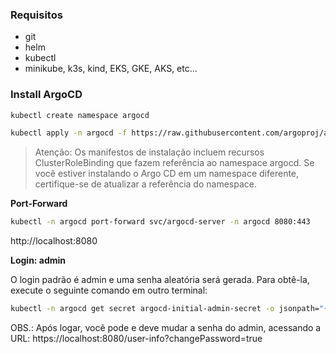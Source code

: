 
### Requisitos

- git
- helm
- kubectl
- minikube, k3s, kind, EKS, GKE, AKS, etc...


### Install ArgoCD

```bash
kubectl create namespace argocd

kubectl apply -n argocd -f https://raw.githubusercontent.com/argoproj/argo-cd/stable/manifests/install.yaml
```

>Atenção:
>Os manifestos de instalação incluem recursos ClusterRoleBinding que fazem referência ao namespace argocd. Se você estiver instalando o Argo CD em um namespace diferente, certifique-se de atualizar a referência do namespace.

**Port-Forward**

```bash
kubectl -n argocd port-forward svc/argocd-server -n argocd 8080:443
```

http://localhost:8080

**Login: admin**

O login padrão é admin e uma senha aleatória será gerada. Para obtê-la, execute o seguinte comando em outro terminal:

```bash
kubectl -n argocd get secret argocd-initial-admin-secret -o jsonpath="{.data.password}" | base64 -d
```

OBS.: Após logar, vocẽ pode e deve mudar a senha do admin, acessando a URL: https://localhost:8080/user-info?changePassword=true


